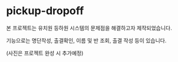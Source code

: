 # pickup-dropoff

본 프로젝트는 유치원 등하원 시스템의 문제점을 해결하고자 제작되었습니다.

기능으로는 명단작성, 출결확인, 이름 및 반 조회, 출결 작성 등이 있습니다.

(사진은 프로젝트 완성 시 추가예정)
